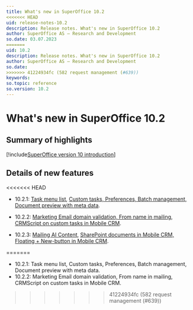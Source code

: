 ```yaml
---
title: What's new in SuperOffice 10.2
<<<<<<< HEAD
uid: release-notes-10.2
description: Release notes. What's new in SuperOffice 10.2
author: SuperOffice AS – Research and Development
so.date: 03.07.2023
=======
uid: 10.2
description: Release notes. What's new in SuperOffice 10.2
author: SuperOffice AS – Research and Development
so.date:
>>>>>>> 41224934fc (582 request management (#639))
keywords:
so.topic: reference
so.version: 10.2
---
```


# What's new in SuperOffice 10.2

## Summary of highlights

[!include[SuperOffice version 10 introduction](../includes/v10-intro.md)]

## Details of new features

<<<<<<< HEAD
* 10.2.1: [Task menu list][1], [Custom tasks, Preferences, Batch management, Document preview with meta data][2].

* 10.2.2: [Marketing Email domain validation, From name in mailing][3], [CRMScript on custom tasks in Mobile CRM][4].

* 10.2.3: [Mailing AI Content][5], [SharePoint documents in Mobile CRM, Floating + New-button in Mobile CRM][6].

<!-- Referenced links -->
[1]: admin/10.2.1-update.md
[2]: core-crm/10.2.1-update.md
[3]: marketing/10.2.2-update.md
[4]: mobile/10.2.2-update.md
[5]: marketing/10.2.3-update.md
[6]: mobile/10.2.3-update.md
=======
* 10.2.1: Task menu list, Custom tasks, Preferences, Batch management, Document preview with meta data.
* 10.2.2: Marketing Email domain validation, From name in mailing, CRMScript on custom tasks in Mobile CRM.

<!-- Referenced links -->
>>>>>>> 41224934fc (582 request management (#639))

<!-- Referenced images -->
